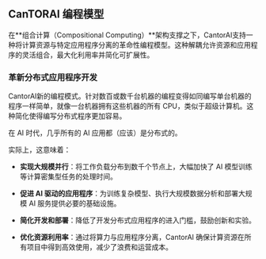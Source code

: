 CanTORAI 编程模型
----------------

在**组合计算（Compositional Computing）**架构支撑之下，CantorAI支持一种将计算资源与特定应用程序分离的革命性编程模型。这种解耦允许资源和应用程序的灵活组合，最大化利用率并简化可扩展性。

### 革新分布式应用程序开发

CantorAI新的编程模式。针对数百或数千台机器的编程变得如同编写单台机器的程序一样简单，就像一台机器拥有这些机器的所有 CPU，类似于超级计算机。这种简化使得编写分布式程序更加容易。

在 AI 时代，几乎所有的 AI 应用都（应该）是分布式的。

实际上，这意味着：

* **实现大规模并行**：将工作负载分布到数千个节点上，大幅加快了 AI 模型训练等计算密集型任务的处理时间。

* **促进 AI 驱动的应用程序**：为训练复杂模型、执行大规模数据分析和部署大规模 AI 服务提供必要的基础设施。

* **简化开发和部署**：降低了开发分布式应用程序的进入门槛，鼓励创新和实验。

* **优化资源利用率**：通过将算力与应用程序分离，CantorAI 确保计算资源在所有项目中得到高效使用，减少了浪费和运营成本。

